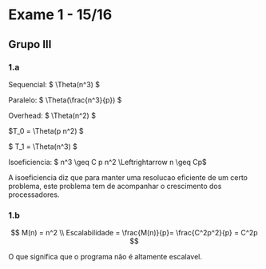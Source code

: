 # Exame 1 - 15/16

## Grupo III

### 1.a

Sequencial: $ \Theta(n^3) $

Paralelo: $ \Theta(\frac{n^3}{p}) $

Overhead: $ \Theta(n^2) $

$T_0 = \Theta(p n^2) $

$ T_1 = \Theta(n^3) $

Isoeficiencia: $ n^3 \geq C p n^2 \Leftrightarrow n \geq Cp$

A isoeficiencia diz que para manter uma resolucao eficiente de um certo problema, este problema tem de acompanhar o crescimento dos processadores.

### 1.b

$$
M(n) = n^2 \\
Escalabilidade = \frac{M(n)}{p}= \frac{C^2p^2}{p} = C^2p
$$

O que significa que o programa não é altamente escalavel.



























